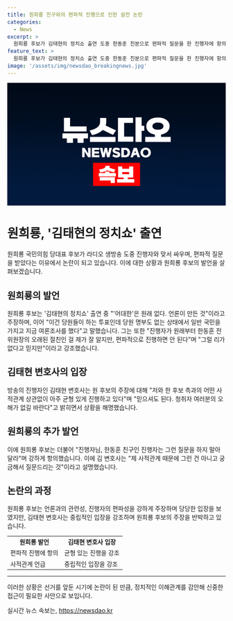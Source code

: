 ```yaml
---
title: 원희룡 친구와의 편파적 진행으로 인한 설전 논란
categories:
  - News
excerpt: >
  원희룡 후보가 김태현의 정치쇼 출연 도중 한동훈 친분으로 편파적 질문을 한 진행자에 항의하며 논란을 일으키고 있다. 원 후보는 어대한과 관련된 질문에 대해 신뢰할 수 없다며 반박하고, 진행자의 편파성을 지적했다. 이에 김 변호사는 객관적 진행을 약속하며 응수했지만, 원 후보는 한동훈 관련 질문을 거듭 막아내며 논쟁을 이어갔다.
feature_text: >
  원희룡 후보가 김태현의 정치쇼 출연 도중 한동훈 친분으로 편파적 질문을 한 진행자에 항의하며 논란을 일으키고 있다. 원 후보는 어대한과 관련된 질문에 대해 신뢰할 수 없다며 반박하고, 진행자의 편파성을 지적했다. 이에 김 변호사는 객관적 진행을 약속하며 응수했지만, 원 후보는 한동훈 관련 질문을 거듭 막아내며 논쟁을 이어갔다.
image: '/assets/img/newsdao_breakingnews.jpg'
---
```


<p><img src="/assets/img/newsdao_breakingnews.jpg" alt="ontimetimes 속보" /></p>

<h1>원희룡, '김태현의 정치쇼' 출연</h1>

<p data-ke-size="size16">원희룡 국민의힘 당대표 후보가 라디오 생방송 도중 진행자와 맞서 싸우며, 편파적 질문을 받았다는 이유에서 논란이 되고 있습니다. 이에 대한 상황과 원희룡 후보의 발언을 살펴보겠습니다.</p>

<h2>원희룡의 발언</h2>

<p data-ke-size="size16">원희룡 후보는 '김태현의 정치쇼' 출연 중 "'어대한'은 원래 없다. 언론이 만든 것"이라고 주장하며, 이어 "이건 당원들이 하는 투표인데 당원 명부도 없는 상태에서 일반 국민을 가지고 지금 여론조사를 했다"고 말했습니다. 그는 또한 "진행자가 원래부터 한동훈 전 위원장의 오래된 절친인 걸 제가 잘 알지만, 편파적으로 진행하면 안 된다"며 "그럴 리가 없다고 믿지만"이라고 강조했습니다.</p>

<h2>김태현 변호사의 입장</h2>

<p data-ke-size="size16">방송의 진행자인 김태현 변호사는 원 후보의 주장에 대해 "저와 한 후보 측과의 어떤 사적관계 상관없이 아주 균형 있게 진행하고 있다"며 "믿으셔도 된다. 청취자 여러분의 오해가 없길 바란다"고 밝히면서 상황을 해명했습니다.</p>

<h2>원희룡의 추가 발언</h2>

<p data-ke-size="size16">이에 원희룡 후보는 더불어 "진행자님, 한동훈 친구인 진행자는 그런 질문을 하지 말아 달라"며 강하게 항의했습니다. 이에 김 변호사는 "제 사적관계 때문에 그런 건 아니고 궁금해서 질문드리는 것"이라고 설명했습니다.</p>

<h2>논란의 과정</h2>

<p data-ke-size="size16">원희룡 후보는 언론과의 관련성, 진행자의 편파성을 강하게 주장하며 당당한 입장을 보였지만, 김태현 변호사는 중립적인 입장을 강조하며 원희룡 후보의 주장을 반박하고 있습니다.</p>

<table>
  <tr>
    <td style="text-align: center; height: 17px;"><b>원희룡 발언</b></td>
    <td style="text-align: center; height: 17px;"><b>김태현 변호사 입장</b></td>
  </tr>
  <tr>
    <td>편파적 진행에 항의</td>
    <td>균형 있는 진행을 강조</td>
  </tr>
  <tr>
    <td>사적관계 언급</td>
    <td>중립적인 입장을 강조</td>
  </tr>
</table>

<hr>

<p data-ke-size="size16">이러한 상황은 선거를 앞둔 시기에 논란이 된 만큼, 정치적인 이해관계를 감안해 신중한 접근이 필요한 사안으로 보입니다.</p>
실시간 뉴스 속보는, <a href="https://newsdao.kr" rel="dofollow">https://newsdao.kr</a>


